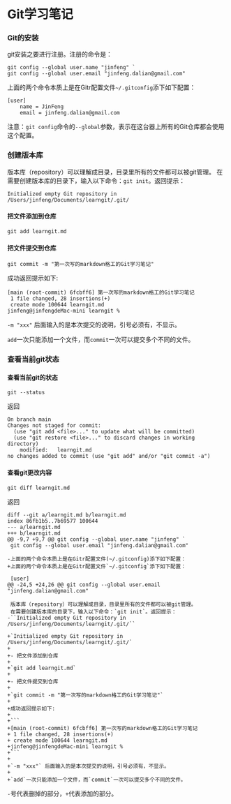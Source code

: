Git学习笔记
====

### Git的安装

git安装之要进行注册。注册的命令是：

```
git config --global user.name "jinfeng" `
git config --global user.email "jinfeng.dalian@gmail.com"
```

上面的两个命令本质上是在Gitr配置文件`~/.gitconfig`添下如下配置：

```
[user]
	name = JinFeng
	email = jinfeng.dalian@gmail.com
```

注意：`git config`命令的`--global`参数，表示在这台器上所有的Git仓库都会使用这个配置。


###  创建版本库

版本库（repository）可以理解成目录，目录里所有的文件都可以被git管理。
在需要创建版本库的目录下，输入以下命令：`git init`。返回提示：

`Initialized empty Git repository in /Users/jinfeng/Documents/learngit/.git/`

#### 把文件添加到仓库

`git add learngit.md`

#### 把文件提交到仓库

`git commit -m "第一次写的markdown格工的Git学习笔记"`

成功返回提示如下:

```
[main (root-commit) 6fcbff6] 第一次写的markdown格工的Git学习笔记
 1 file changed, 28 insertions(+)
 create mode 100644 learngit.md
jinfeng@jinfengdeMac-mini learngit % 
```

`-m "xxx"` 后面输入的是本次提交的说明，引号必须有，不显示。

`add`一次只能添加一个文件，而`commit`一次可以提交多个不同的文件。

### 查看当前git状态

#### 查看当前git的状态

`git --status`

返回

```
On branch main
Changes not staged for commit:
  (use "git add <file>..." to update what will be committed)
  (use "git restore <file>..." to discard changes in working directory)
	modified:   learngit.md
no changes added to commit (use "git add" and/or "git commit -a")
```

#### 查看git更改内容

`git diff learngit.md`

返回

```
diff --git a/learngit.md b/learngit.md
index 86fb1b5..7b69577 100644
--- a/learngit.md
+++ b/learngit.md
@@ -9,7 +9,7 @@ git config --global user.name "jinfeng" `
 git config --global user.email "jinfeng.dalian@gmail.com"
 
-上面的两个命令本质上是在Gitr配置文件(~/.gitconfig)添下如下配置：
+上面的两个命令本质上是在Gitr配置文件`~/.gitconfig`添下如下配置：
 
 [user]
@@ -24,5 +24,26 @@ git config --global user.email "jinfeng.dalian@gmail.com"
 
 版本库（repository）可以理解成目录，目录里所有的文件都可以被git管理。
 在需要创建版本库的目录下，输入以下命令：`git init`。返回提示：
-``Initialized empty Git repository in /Users/jinfeng/Documents/learngit/.git/``
 
+`Initialized empty Git repository in /Users/jinfeng/Documents/learngit/.git/`
+
+- 把文件添加到仓库
+
+`git add learngit.md`
+
+- 把文件提交到仓库
+
+`git commit -m "第一次写的markdown格工的Git学习笔记"`
+
+成功返回提示如下:
+
+```
+[main (root-commit) 6fcbff6] 第一次写的markdown格工的Git学习笔记
+ 1 file changed, 28 insertions(+)
+ create mode 100644 learngit.md
+jinfeng@jinfengdeMac-mini learngit % 
+```
+
+`-m "xxx"` 后面输入的是本次提交的说明，引号必须有，不显示。
+
+`add`一次只能添加一个文件，而`commit`一次可以提交多个不同的文件。
```
`-`号代表删掉的部分，`+`代表添加的部分。
